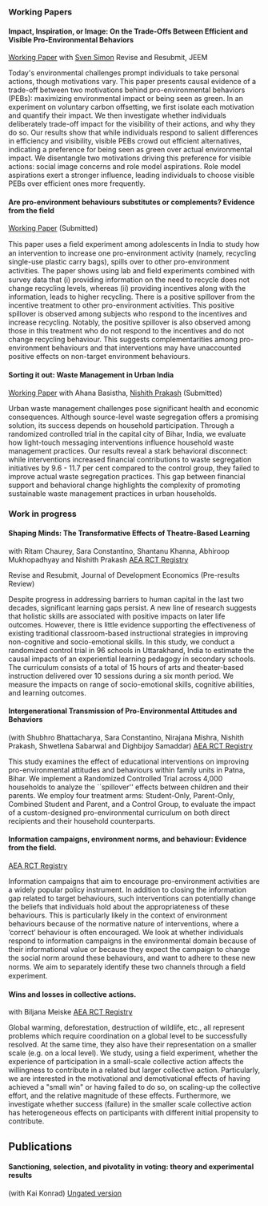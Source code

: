 
### Working Papers

#### Impact, Inspiration, or Image: On the Trade-Offs Between Efficient and Visible Pro-Environmental Behaviors
[Working Paper](https://papers.ssrn.com/sol3/papers.cfm?abstract_id=4672097)
with [Sven Simon](https://www.tax.mpg.de/en/public_economics/public_economics_people/sven_arne_simon.html) 
Revise and Resubmit, JEEM 

Today's environmental challenges prompt individuals to take personal actions, though motivations vary. This paper presents causal evidence of a trade-off between two motivations behind pro-environmental behaviors (PEBs): maximizing environmental impact or being seen as green. In an experiment on voluntary carbon offsetting, we first isolate each motivation and quantify their impact. We then investigate whether individuals deliberately trade-off impact for the visibility of their actions, and why they do so. Our results show that while individuals respond to salient differences in efficiency and visibility, visible PEBs crowd out efficient alternatives, indicating a preference for being seen as green over actual environmental impact. We disentangle two motivations driving this preference for visible actions: social image concerns and role model aspirations. Role model aspirations exert a stronger influence, leading individuals to choose visible PEBs over efficient ones more frequently.


#### Are pro-environment behaviours substitutes or complements? Evidence from the field
[Working Paper](https://papers.ssrn.com/sol3/papers.cfm?abstract_id=3799970) (Submitted)

<!---
[Working paper](https://papers.ssrn.com/sol3/papers.cfm?abstract_id=3799970) (Submitted)
-->




This paper uses a ﬁeld experiment among adolescents in India to study how an intervention to increase one pro-environment activity (namely, recycling single-use plastic carry bags), spills over to other pro-environment activities. The paper shows using lab and ﬁeld experiments combined with survey data that (i) providing information on the need to recycle does not change recycling levels, whereas (ii) providing incentives along with the information, leads to higher recycling. There is a positive spillover from the incentive treatment to other pro-environment activities. This positive spillover is observed among subjects who respond to the incentives and increase recycling. Notably, the positive spillover is also observed among those in this treatment who do not respond to the incentives and do not change recycling behaviour. This suggests complementarities among pro-environment behaviours and that interventions may have unaccounted positive effects on non-target environment behaviours.


#### Sorting it out: Waste Management in Urban India
[Working Paper](https://repec.iza.org/dp17508.pdf)
with Ahana Basistha, [Nishith Prakash](https://nishithprakash.com/) (Submitted)

Urban waste management challenges pose significant health and economic consequences. Although source-level waste segregation offers a promising solution, its success depends on household participation. Through a randomized controlled trial in the capital city of Bihar, India, we evaluate how light-touch messaging interventions influence household waste management practices. Our results reveal a stark behavioral disconnect: while interventions increased financial contributions to waste segregation initiatives by 9.6 - 11.7 per cent compared to the control group, they failed to improve actual waste segregation practices. This gap between financial support and behavioral change highlights the complexity of promoting sustainable waste management practices in urban households.


### Work in progress


#### Shaping Minds: The Transformative Effects of Theatre-Based Learning
with Ritam Chaurey, Sara Constantino, Shantanu Khanna, Abhiroop Mukhopadhyay and Nishith Prakash 
[AEA RCT Registry](https://www.socialscienceregistry.org/trials/14146)

Revise and Resubmit, Journal of Development Economics (Pre-results Review)

Despite progress in addressing barriers to human capital in the last two decades, significant learning gaps persist. A new line of research suggests that holistic skills are associated with positive impacts on later life outcomes. However, there is little evidence supporting the effectiveness of existing traditional classroom-based instructional strategies in improving non-cognitive and socio-emotional skills. In this study, we conduct a randomized control trial in 96 schools in Uttarakhand, India to estimate the causal impacts of an experiential learning pedagogy in secondary schools. The curriculum consists of a total of 15 hours of arts and theater-based instruction delivered over 10 sessions during a six month period. We measure the impacts on range of socio-emotional skills, cognitive abilities, and learning outcomes.   

#### Intergenerational Transmission of Pro-Environmental Attitudes and Behaviors
(with Shubhro Bhattacharya, Sara Constantino, Nirajana Mishra, Nishith Prakash, Shwetlena Sabarwal and  Dighbijoy Samaddar)
[AEA RCT Registry](https://doi.org/10.1257/rct.13240-1.0)

This study examines the effect of educational interventions on improving pro-environmental attitudes and behaviours within family units in Patna, Bihar. We implement a Randomized Controlled Trial across 4,000 households to analyze the ``spillover'' effects between children and their parents. We employ four treatment arms: Student-Only, Parent-Only, Combined Student and Parent, and a Control Group, to evaluate the impact of a custom-designed pro-environmental curriculum on both direct recipients and their household counterparts.


#### Information campaigns, environment norms, and behaviour: Evidence from the field. 
[AEA RCT Registry](https://www.socialscienceregistry.org/trials/7439) 

Information campaigns that aim to encourage pro-environment activities are a widely popular policy instrument. In addition to closing the information gap related to target behaviours, such interventions can potentially change the beliefs that individuals hold about the appropriateness of these behaviours. This is particularly likely in the context of environment behaviours because of the normative nature of interventions, where a ‘correct’ behaviour is often encouraged. We look at whether individuals respond to information campaigns in the environmental domain because of their informational value or because they expect the campaign to change the social norm around these behaviours, and want to adhere to these new norms. We aim to separately identify these two channels through a ﬁeld experiment.
</details>



#### Wins and losses in collective actions. 
with Biljana Meiske [AEA RCT Registry](https://www.socialscienceregistry.org/trials/7474) 

Global warming, deforestation, destruction of wildlife, etc., all represent problems which require coordination on a global level to be successfully resolved. At the same time, they also have their representation on a smaller scale (e.g. on a local level). We study, using a field experiment, whether the experience of participation in a small-scale collective action affects the willingness to contribute in a related but larger collective action. Particularly, we are interested in the motivational and demotivational effects of having achieved a "small win" or having failed to do so, on scaling-up the collective effort, and the relative magnitude of these effects. Furthermore, we investigate whether success (failure) in the smaller scale collective action has heterogeneous effects on participants with different initial propensity to contribute.


## Publications

#### Sanctioning, selection, and pivotality in voting: theory and experimental results
(with Kai Konrad) [Ungated version](https://link.springer.com/article/10.1007/s10602-019-09284-4)



